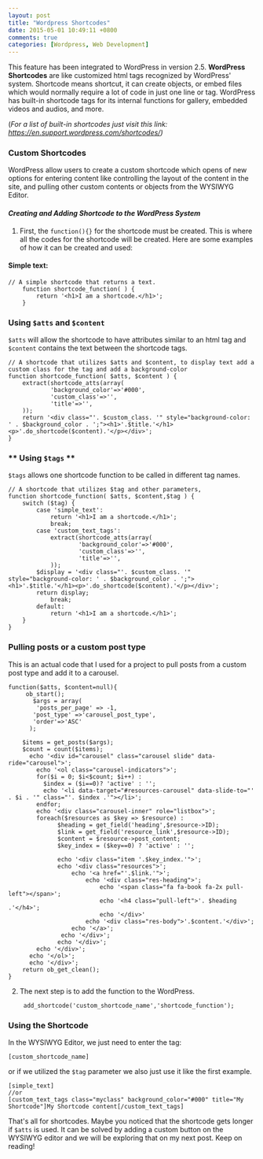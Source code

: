 ```yaml
---
layout: post
title: "Wordpress Shortcodes"
date: 2015-05-01 10:49:11 +0800
comments: true
categories: [Wordpress, Web Development]
---
```


This feature has been integrated to WordPress in version 2.5.  **WordPress Shortcodes** are like customized html tags recognized by WordPress' system. Shortcode means shortcut, it can create objects, or embed files which would normally require a lot of code in just one line or tag. WordPress has built-in shortcode tags for its internal functions for gallery, embedded videos and audios, and more. 

(*For a list of built-in shortcodes just visit this link: https://en.support.wordpress.com/shortcodes/)*

### **Custom Shortcodes**

WordPress allow users to create a custom shortcode which opens of new options for entering content like controlling the layout of the content in the site, and pulling other custom contents or objects from the WYSIWYG Editor. 

#### ***Creating and Adding Shortcode to the WordPress System***

1. First, the `function(){}` for the shortcode must be created. This is where all the codes for the shortcode will be created. Here are some examples of how it can be created and used:

#### **Simple text:**
	// A simple shortcode that returns a text.
		function shortcode_function( ) {
			return '<h1>I am a shortcode.</h1>';
		}

### **Using `$atts` and `$content`**

`$atts` will allow the shortcode to have attributes similar to an html tag and `$content` contains the text between the shortcode tags.

	// A shortcode that utilizes $atts and $content, to display text add a custom class for the tag and add a background-color
	function shortcode_function( $atts, $content ) {
		extract(shortcode_atts(array(
				'background_color'=>'#000',
				'custom_class'=>'',
				'title'=>'',
		));
		return '<div class="'. $custom_class. '" style="background-color: ' . $background_color . ';"><h1>'.$title.'</h1><p>'.do_shortcode($content).'</p></div>';
	}
		

### ** Using `$tags` **

`$tags` allows one shortcode function to be called in different tag names.
		
	// A shortcode that utilizes $tag and other parameters,
	function shortcode_function( $atts, $content,$tag ) {
		switch ($tag) {
			case 'simple_text':
				return '<h1>I am a shortcode.</h1>';
				break;
			case 'custom_text_tags':
				extract(shortcode_atts(array(
						'background_color'=>'#000',
						'custom_class'=>'',
						'title'=>'',
				));
			$display = '<div class="'. $custom_class. '" style="background-color: ' . $background_color . ';"><h1>'.$title.'</h1><p>'.do_shortcode($content).'</p></div>';
			return display;
				break;
			default:
				return '<h1>I am a shortcode.</h1>';
		}
	}

### **Pulling posts or a custom post type**
This is an actual code that I used for a project to pull posts from a custom post type and add it to a carousel.

    function($atts, $content=null){
		 ob_start();
		   $args = array(
		    'posts_per_page' => -1,
		   'post_type' =>'carousel_post_type',
		   'order'=>'ASC'
		  );
		  
		$items = get_posts($args);
		$count = count($items);
	      echo '<div id="carousel" class="carousel slide" data-ride="carousel">';
			echo '<ol class="carousel-indicators">';
	        for($i = 0; $i<$count; $i++) : 
              $index = ($i==0)? 'active' : '';
              echo '<li data-target="#resources-carousel" data-slide-to="' . $i . '" class="'. $index .'"></li>';
	        endfor;
	        echo '<div class="carousel-inner" role="listbox">';
			foreach($resources as $key => $resource) :
			      $heading = get_field('heading',$resource->ID);
			      $link = get_field('resource_link',$resource->ID);
			      $content = $resource->post_content;
			      $key_index = ($key==0) ? 'active' : '';
			      
			      echo '<div class="item '.$key_index.'">';
			      echo '<div class="resources">';
				      echo '<a href="'.$link.'">';
					      echo '<div class="res-heading">';
						      echo '<span class="fa fa-book fa-2x pull-left"></span>';
						      echo '<h4 class="pull-left">'. $heading .'</h4>';
						      echo '</div>'				            
					      echo '<div class="res-body">'.$content.'</div>';
				      echo '</a>';
			       echo '</div>';
			      echo '</div>';
			echo '</div>';	
	      echo '</ol>';
		  echo '</div>';				
		return ob_get_clean();
	}


2. The next step is to add the function to the WordPress.

	    add_shortcode('custom_shortcode_name','shortcode_function');



### **Using the Shortcode**

In the WYSIWYG Editor, we just need to enter the tag:

    [custom_shortcode_name]
or if we utilized the `$tag` parameter we also just use it like the first example.

    [simple_text]
	//or
	[custom_text_tags class="myclass" background_color="#000" title="My Shortcode"]My Shortcode content[/custom_text_tags]

That's all for shortcodes. Maybe you noticed that the shortcode gets longer if `$atts` is used. It can be solved by adding a custom button on the WYSIWYG editor and we will be exploring that on my next post. Keep on reading!